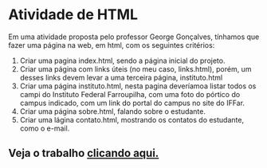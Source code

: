 # Atividade de HTML
Em uma atividade proposta pelo professor George Gonçalves, tínhamos que fazer uma página na web, em html, com os seguintes critérios:
1. Criar uma pagina index.html, sendo a página inicial do projeto.
2. Criar uma página com links úteis (no meu caso, links.html), porém, um desses links devem levar a uma terceira página, instituto.html
3. Criar uma página instituto.html, nesta pagina deveríamoa listar todos os campi do Instituto Federal Farroupilha, com uma foto do pórtico do campus indicado, com um link do portal do campus no site do IFFar.
4. Criar uma página sobre.html, falando sobre o estudante.
5. Criar uma lágina contato.html, mostrando os contatos do estudante, como o e-mail.
## Veja o trabalho [clicando aqui.](https://bru.is-a.dev/trabalho-iffar-html)